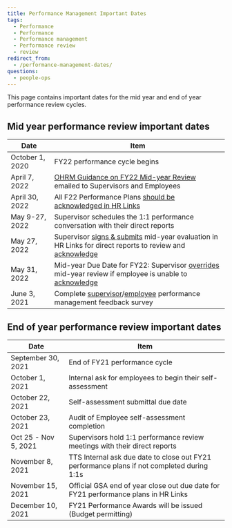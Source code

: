 ```yaml
---
title: Performance Management Important Dates
tags:
  - Performance
  - Performance
  - Performance management
  - Performance review
  - review
redirect_from:
  - /performance-management-dates/
questions:
  - people-ops
---
```


This page contains important dates for the mid year and end of year performance review cycles.

## Mid year performance review important dates

| Date            | Item                                                                                                                                                                                                                                                                                                       |
| --------------- | ---------------------------------------------------------------------------------------------------------------------------------------------------------------------------------------------------------------------------------------------------------------------------------------------------------- |
| October 1, 2020 | FY22 performance cycle begins                                                                                                                                                                                                                                                                              |
| April 7, 2022   | [OHRM Guidance on FY22 Mid-year Review](https://drive.google.com/file/d/1Kc1uuJEasZHkxbhuS-QOkyS8qAfDocEt/view?usp=sharing) emailed to Supervisors and Employees                                                                                                                                           |
| April 30, 2022  | All F22 Performance Plans [should be acknowledged in HR Links]({{site.baseurl}}/performance-management/mid-year/hrlinks-steps/#acknowledging-a-performance-plan)                                                                                                                                           |
| May 9-27, 2022  | Supervisor schedules the 1:1 performance conversation with their direct reports                                                                                                                                                                                                                            |
| May 27, 2022    | Supervisor [signs & submits]({{site.baseurl}}/performance-management/mid-year/hrlinks-steps/#submitting-a-mid-year-progress-review) mid-year evaluation in HR Links for direct reports to review and [acknowledge]({{site.baseurl}}/performance-management/mid-year/hrlinks-steps/#acknowledging-a-review) |
| May 31, 2022    | Mid-year Due Date for FY22: Supervisor [overrides]({{site.baseurl}}/performance-management/mid-year/hrlinks-steps/#overriding-an-employee-acknowledgment) mid-year review if employee is unable to [acknowledge]({{site.baseurl}}/performance-management/mid-year/hrlinks-steps/#acknowledging-a-review)   |
| June 3, 2021    | Complete [supervisor](https://forms.gle/cUeMQGdUQ3BDn6qm7)/[employee](https://forms.gle/n4zNHdBEvX2DQvdz9) performance management feedback survey                                                                                                                                                          |

## End of year performance review important dates

| Date                 | Item                                                                                       |
| -------------------- | ------------------------------------------------------------------------------------------ |
| September 30, 2021   | End of FY21 performance cycle                                                              |
| October 1, 2021      | Internal ask for employees to begin their self-assessment                                  |
| October 22, 2021     | Self-assessment submittal due date                                                         |
| October 23, 2021     | Audit of Employee self-assessment completion                                               |
| Oct 25 - Nov 5, 2021 | Supervisors hold 1:1 performance review meetings with their direct reports                 |
| November 8, 2021     | TTS Internal ask due date to close out FY21 performance plans if not completed during 1:1s |
| November 15, 2021    | Official GSA end of year close out due date for FY21 performance plans in HR Links         |
| December 10, 2021    | FY21 Performance Awards will be issued (Budget permitting)                                 |
